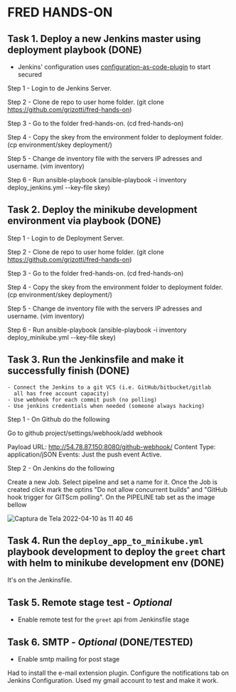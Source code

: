 # FRED HANDS-ON

## Task 1. Deploy a new Jenkins master using deployment playbook (DONE)
 
 - Jenkins' configuration uses [configuration-as-code-plugin](https://github.com/jenkinsci/configuration-as-code-plugin/blob/master/README.md) to start secured

Step 1 - Login to de Jenkins Server.

Step 2 - Clone de repo to user home folder. (git clone https://github.com/grizotti/fred-hands-on)

Step 3 - Go to the folder fred-hands-on. (cd fred-hands-on)

Step 4 - Copy the skey from the environment folder to deployment folder. (cp environment/skey deployment/)

Step 5 - Change de inventory file with the servers IP adresses and username. (vim inventory)

Step 6 - Run ansible-playbook (ansible-playbook -i inventory deploy_jenkins.yml --key-file skey)


## Task 2. Deploy the minikube development environment via playbook (DONE)

Step 1 - Login to de Deployment Server.

Step 2 - Clone de repo to user home folder. (git clone https://github.com/grizotti/fred-hands-on)

Step 3 - Go to the folder fred-hands-on. (cd fred-hands-on)

Step 4 - Copy the skey from the environment folder to deployment folder. (cp environment/skey deployment/)

Step 5 - Change de inventory file with the servers IP adresses and username. (vim inventory)

Step 6 - Run ansible-playbook (ansible-playbook -i inventory deploy_minikube.yml --key-file skey)

## Task 3. Run the Jenkinsfile and make it successfully finish (DONE)
    - Connect the Jenkins to a git VCS (i.e. GitHub/bitbucket/gitlab 
      all has free account capacity) 
    - Use webhook for each commit push (no polling) 
    - Use jenkins credentials when needed (someone always hacking)

Step 1 - On Github do the following 
 
Go to github project/settings/webhook/add webhook

Payload URL: http://54.78.87.150:8080/github-webhook/
Content Type: application/jSON
Events: Just the push event
Active.

Step 2 - On Jenkins do the following

Create a new Job.
Select pipeline and set a name for it.
Once the Job is created click mark the optins "Do not allow concurrent builds" and "GitHub hook trigger for GITScm polling".
On the PIPELINE tab set as the image bellow


![Captura de Tela 2022-04-10 às 11 40 46](https://user-images.githubusercontent.com/95439855/162624839-57c1dc30-8f26-4579-874b-349c4e96997a.png)


## Task 4. Run the `deploy_app_to_minikube.yml` playbook development to deploy the `greet` chart with helm to minikube development env (DONE)
   It's on the Jenkinsfile.

## Task 5. Remote stage test - ***Optional***
   - Enable remote test for the `greet` api from Jenkinsfile stage

## Task 6. SMTP - ***Optional*** (DONE/TESTED)
   - Enable smtp mailing for post stage

   Had to install the e-mail extension plugin.
   Configure the notifications tab on Jenkins Configuration.
   Used my gmail account to test and make it work.
